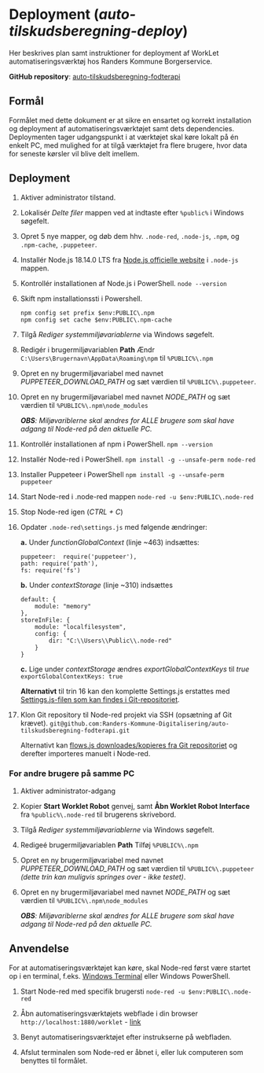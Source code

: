 
# Deployment (*auto-tilskudsberegning-deploy*)
Her beskrives plan samt instruktioner for deployment af WorkLet automatiseringsværktøj hos Randers Kommune Borgerservice.

**GitHub repository**: [auto-tilskudsberegning-fodterapi](https://github.com/Randers-Kommune-Digitalisering/auto-tilskudsberegning-fodterapi)

## Formål
Formålet med dette dokument er at sikre en ensartet og korrekt installation og deployment af automatiseringsværktøjet samt dets dependencies. Deploymenten tager udgangspunkt i at værktøjet skal køre lokalt på én enkelt PC, med mulighed for at tilgå værktøjet fra flere brugere, hvor data for seneste kørsler vil blive delt imellem. 

## Deployment
1. Aktiver administrator tilstand.

2. Lokalisér *Delte filer* mappen ved at indtaste efter `%public%` i Windows søgefelt.

3. Opret 5 nye mapper, og døb dem hhv. `.node-red`, `.node-js`, `.npm`, og `.npm-cache`,  `.puppeteer`.

4. Installér Node.js 18.14.0 LTS fra [Node.js officielle website](https://nodejs.org/en/download) i  `.node-js` mappen.

5. Kontrollér installationen af Node.js i PowerShell.
	`node --version`

6. Skift npm installationssti i Powershell.
	```
	npm config set prefix $env:PUBLIC\.npm
	npm config set cache $env:PUBLIC\.npm-cache
	```

7. Tilgå *Rediger systemmiljøvariablerne* via Windows søgefelt.

8. Redigér i brugermiljøvariablen **Path** 
	Ændr `C:\Users\Brugernavn\AppData\Roaming\npm` til `%PUBLIC%\.npm`

9. Opret en ny brugermiljøvariabel med navnet *PUPPETEER_DOWNLOAD_PATH* og sæt værdien til `%PUBLIC%\.puppeteer`.
10. Opret en ny brugermiljøvariabel med navnet *NODE_PATH* og sæt værdien til `%PUBLIC%\.npm\node_modules`

	***OBS**: Miljøvariblerne skal ændres for ALLE brugere som skal have adgang til Node-red på den aktuelle PC.*
	
11. Kontrollér installationen af npm i PowerShell.
	`npm --version`
	
12. Installér Node-red i PowerShell.
	`npm install -g --unsafe-perm node-red`

13. Installer Puppeteer i PowerShell
	`npm install -g --unsafe-perm puppeteer`

14. Start Node-red i .node-red mappen
	 `node-red -u $env:PUBLIC\.node-red`

15. Stop Node-red igen (*CTRL + C*)

16. Opdater `.node-red\settings.js` med følgende ændringer:

	 **a.** Under *functionGlobalContext* (linje ~463) indsættes:
	```
	puppeteer:  require('puppeteer'),
	path: require('path'),
	fs: require('fs')
	```
	**b.** Under *contextStorage* (linje ~310) indsættes
	```
	default: {
		module: "memory"
	},
	storeInFile: {
		module: "localfilesystem",
		config: {
			dir: "C:\\Users\\Public\\.node-red"
		}
	}
	```
	**c.** Lige under *contextStorage* ændres *exportGlobalContextKeys* til *true*
	`exportGlobalContextKeys: true`

	**Alternativt** til trin 16 kan den komplette Settings.js erstattes med [Settings.js-filen som kan findes i Git-repositoriet](https://github.com/Randers-Kommune-Digitalisering/auto-tilskudsberegning-fodterapi/blob/main/doc/settings.js). 
	 
18. Klon Git repository til Node-red projekt via SSH (opsætning af Git krævet).
	`git@github.com:Randers-Kommune-Digitalisering/auto-tilskudsberegning-fodterapi.git`

	Alternativt kan [flows.js downloades/kopieres fra Git repositoriet](https://github.com/Randers-Kommune-Digitalisering/auto-tilskudsberegning-fodterapi/blob/main/src/flows.json) og derefter importeres manuelt i Node-red.
	
### For andre brugere på samme PC
1. Aktiver administrator-adgang
1. Kopier **Start Worklet Robot** genvej, samt **Åbn Worklet Robot Interface** fra `%public%\.node-red` til brugerens skrivebord.
7. Tilgå *Rediger systemmiljøvariablerne* via Windows søgefelt.

8. Redigeé brugermiljøvariablen **Path** 
	 Tilføj `%PUBLIC%\.npm`

9. Opret en ny brugermiljøvariabel med navnet *PUPPETEER_DOWNLOAD_PATH* og sæt værdien til `%PUBLIC%\.puppeteer` *(dette trin kan muligvis springes over - ikke testet)*.
10. Opret en ny brugermiljøvariabel med navnet *NODE_PATH* og sæt værdien til `%PUBLIC%\.npm\node_modules`

	***OBS**: Miljøvariblerne skal ændres for ALLE brugere som skal have adgang til Node-red på den aktuelle PC.*



## Anvendelse

For at automatiseringsværktøjet kan køre, skal Node-red først være startet op i en terminal, f.eks. [Windows Terminal](https://www.microsoft.com/store/productId/9N0DX20HK701) eller Windows PowerShell. 
1. Start Node-red med specifik brugersti
	`node-red -u $env:PUBLIC\.node-red`
	
2. Åbn automatiseringsværktøjets webflade i din browser
	`http://localhost:1880/worklet` - [link](http://localhost:1880/worklet)

3. Benyt automatiseringsværktøjet efter instrukserne på webfladen.

4. Afslut terminalen som Node-red er åbnet i, eller luk computeren som benyttes til formålet.
